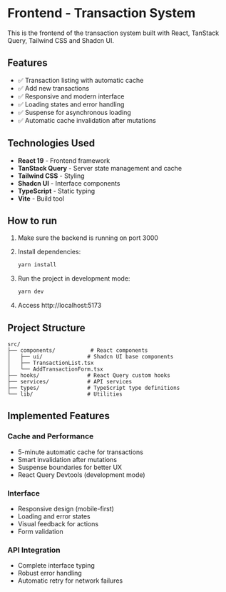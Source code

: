 # Frontend - Transaction System

This is the frontend of the transaction system built with React, TanStack Query, Tailwind CSS and Shadcn UI.

## Features

- ✅ Transaction listing with automatic cache
- ✅ Add new transactions
- ✅ Responsive and modern interface
- ✅ Loading states and error handling
- ✅ Suspense for asynchronous loading
- ✅ Automatic cache invalidation after mutations

## Technologies Used

- **React 19** - Frontend framework
- **TanStack Query** - Server state management and cache
- **Tailwind CSS** - Styling
- **Shadcn UI** - Interface components
- **TypeScript** - Static typing
- **Vite** - Build tool

## How to run

1. Make sure the backend is running on port 3000
2. Install dependencies:

   ```bash
   yarn install
   ```

3. Run the project in development mode:

   ```bash
   yarn dev
   ```

4. Access http://localhost:5173

## Project Structure

```
src/
├── components/           # React components
│   ├── ui/              # Shadcn UI base components
│   ├── TransactionList.tsx
│   └── AddTransactionForm.tsx
├── hooks/               # React Query custom hooks
├── services/            # API services
├── types/               # TypeScript type definitions
└── lib/                 # Utilities
```

## Implemented Features

### Cache and Performance

- 5-minute automatic cache for transactions
- Smart invalidation after mutations
- Suspense boundaries for better UX
- React Query Devtools (development mode)

### Interface

- Responsive design (mobile-first)
- Loading and error states
- Visual feedback for actions
- Form validation

### API Integration

- Complete interface typing
- Robust error handling
- Automatic retry for network failures
